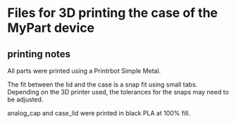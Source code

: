 # Files for 3D printing the case of the MyPart device


## printing notes
All parts were printed using a Printrbot Simple Metal. 

The fit between the lid and the case is a snap fit using small tabs. Depending on the 3D printer used, the tolerances for the snaps may need to be adjusted.  

analog\_cap and case\_lid were printed in black PLA at 100% fill. 
